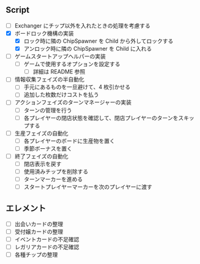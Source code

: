 ## Script

-   [ ] Exchanger にチップ以外を入れたときの処理を考慮する
-   [x] ボードロック機構の実装
    -   [x] ロック時に隣の ChipSpawner を Child から外してロックする
    -   [x] アンロック時に隣の ChipSpawner を Child に入れる
-   [ ] ゲームスタートアップヘルパーの実装
    -   [ ] ゲームで使用するオプションを設定する
        -   [ ] 詳細は README 参照
-   [ ] 情報収集フェイズの半自動化
    -   [ ] 手元にあるものを一旦避けて、4 枚引かせる
    -   [ ] 追加した枚数だけコストを払う
-   [ ] アクションフェイズのターンマネージャーの実装
    -   [ ] ターンの管理を行う
    -   [ ] 各プレイヤーの閉店状態を確認して、閉店プレイヤーのターンをスキップする
-   [ ] 生産フェイズの自動化
    -   [ ] 各プレイヤーのボードに生産物を置く
    -   [ ] 季節ボーナスを置く
-   [ ] 終了フェイズの自動化
    -   [ ] 閉店表示を戻す
    -   [ ] 使用済みチップを削除する
    -   [ ] ターンマーカーを進める
    -   [ ] スタートプレイヤーマーカーを次のプレイヤーに渡す

## エレメント

-   [ ] 出会いカードの整理
-   [ ] 受付嬢カードの整理
-   [ ] イベントカードの不足確認
-   [ ] レガリアカードの不足確認
-   [ ] 各種チップの整理

